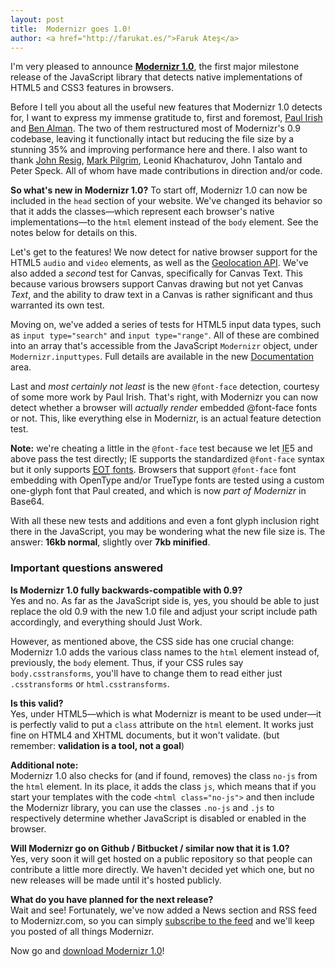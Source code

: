 ```yaml
---
layout: post
title:  Modernizr goes 1.0!
author: <a href="http://farukat.es/">Faruk Ateş</a>
---
```

I'm very pleased to announce <a href="/releases/#release-1.0">**Modernizr 1.0**</a>, the first major milestone release of the JavaScript library that detects native implementations of HTML5 and CSS3 features in browsers.

Before I tell you about all the useful new features that Modernizr 1.0 detects for, I want to express my immense gratitude to, first and foremost, <a href="http://paulirish.com" rel="external">Paul Irish</a> and <a href="http://benalman.com/" rel="external">Ben Alman</a>. The two of them restructured most of Modernizr's 0.9 codebase, leaving it functionally intact but reducing the file size by a stunning 35% and improving performance here and there. I also want to thank <a href="http://ejohn.org/" rel="external">John Resig</a>, <a href="http://diveintomark.org/" rel="external">Mark Pilgrim</a>, Leonid Khachaturov, John Tantalo and Peter Speck. All of whom have made contributions in direction and/or code.

**So what's new in Modernizr 1.0?** To start off, Modernizr 1.0 can now be included in the `head` section of your website. We've changed its behavior so that it adds the classes—which represent each browser's native implementations—to the `html` element instead of the `body` element. See the notes below for details on this.

Let's get to the features! We now detect for native browser support for the HTML5 `audio` and `video` elements, as well as the <a href="http://www.w3.org/TR/geolocation-API/" rel="external">Geolocation API</a>. We've also added a _second_ test for Canvas, specifically for Canvas Text. This because various browsers support Canvas drawing but not yet Canvas _Text_, and the ability to draw text in a Canvas is rather significant and thus warranted its own test.

Moving on, we've added a series of tests for HTML5 input data types, such as `input type="search"` and `input type="range"`. All of these are combined into an array that's accessible from the JavaScript `Modernizr` object, under `Modernizr.inputtypes`. Full details are available in the new <a href="/docs/">Documentation</a> area.

Last and _most certainly not least_ is the new `@font-face` detection, courtesy of some more work by Paul Irish. That's right, with Modernizr you can now detect whether a browser will _actually render_ embedded @font-face fonts or not. This, like everything else in Modernizr, is an actual feature detection test.

**Note:** we're cheating a little in the `@font-face` test because we let <abbr title="Internet Explorer">IE</abbr>5 and above pass the test directly; <abbr>IE</abbr> supports the standardized `@font-face` syntax but it only supports <a href="http://en.wikipedia.org/wiki/Embedded_OpenType" rel="external"><abbr title="Embedded OpenType ">EOT</abbr> fonts</a>. Browsers that support `@font-face` font embedding with OpenType and/or TrueType fonts are tested using a custom one-glyph font that Paul created, and which is now _part of Modernizr_ in Base64.

With all these new tests and additions and even a font glyph inclusion right there in the JavaScript, you may be wondering what the new file size is. The answer: **16kb normal**, slightly over **7kb minified**.

### Important questions answered

**Is Modernizr 1.0 fully backwards-compatible with 0.9?**<br />
Yes and no. As far as the JavaScript side is, yes, you should be able to just replace the old 0.9 with the new 1.0 file and adjust your script include path accordingly, and everything should Just Work.

However, as mentioned above, the CSS side has one crucial change: Modernizr 1.0 adds the various class names to the `html` element instead of, previously, the `body` element. Thus, if your CSS rules say `body.csstransforms`, you'll have to change them to read either just `.csstransforms` or `html.csstransforms`.

**Is this valid?**<br />
Yes, under HTML5—which is what Modernizr is meant to be used under—it is perfectly valid to put a `class` attribute on the `html` element. It works just fine on HTML4 and XHTML documents, but it won't validate. (but remember: **validation is a tool, not a goal**)

**Additional note:**<br />
Modernizr 1.0 also checks for (and if found, removes) the class `no-js` from the `html` element. In its place, it adds the class `js`, which means that if you start your templates with the code `<html class="no-js">` and then include the Modernizr library, you can use the classes `.no-js` and `.js` to respectively determine whether JavaScript is disabled or enabled in the browser.

**Will Modernizr go on Github / Bitbucket / similar now that it is 1.0?**<br />
Yes, very soon it will get hosted on a public repository so that people can contribute a little more directly. We haven't decided yet which one, but no new releases will be made until it's hosted publicly.

**What do you have planned for the next release?**<br />
Wait and see! Fortunately, we've now added a News section and RSS feed to Modernizr.com, so you can simply <a href="/feeds/news">subscribe to the feed</a> and we'll keep you posted of all things Modernizr.

Now go and <a href="/">download Modernizr 1.0</a>!